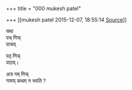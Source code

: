 +++
title = "000 mukesh patel"

+++
[[mukesh patel	2015-12-07, 18:55:14 [Source](https://groups.google.com/g/samskrita/c/SLXDObt54nY)]]



यथा  
पच् णिच्  
पाचय्

  
पठ् णिच्  
पाठय्।

  
अत्र गम् णिच्  
गामय् कथम् न भवति ?

